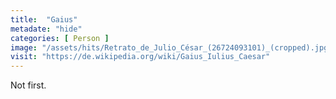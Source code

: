 ```yaml
---
title:  "Gaius"
metadate: "hide"
categories: [ Person ]
image: "/assets/hits/Retrato_de_Julio_César_(26724093101)_(cropped).jpg"
visit: "https://de.wikipedia.org/wiki/Gaius_Iulius_Caesar"
---
```

Not first.